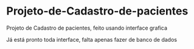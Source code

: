 # Projeto-de-Cadastro-de-pacientes
Projeto de Cadastro  de pacientes, feito usando interface grafica

Já está pronto toda interface, falta apenas fazer de banco de dados
